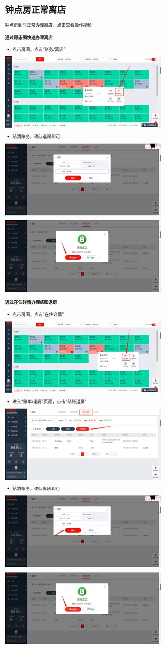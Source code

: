 # 钟点房正常离店

钟点房到时正常办理离店，[点击查看操作视频](http://crs-pms-vidio.oss-cn-beijing.aliyuncs.com/%E9%92%9F%E7%82%B9%E6%88%BF%E9%80%80%E6%88%BF.mp4)

#### 通过房态图快速办理离店

* 点击房间，点击“账务/离店”

![](../../../.gitbook/assets/image%20%28294%29.png)

* 结清账务，确认退房即可

![](../../../.gitbook/assets/image%20%28887%29.png)

![](../../../.gitbook/assets/image%20%28704%29.png)

#### 通过在住详情办理结账退房

* 点击房间，点击“在住详情”

![](../../../.gitbook/assets/image%20%28691%29.png)

* 进入“账单/退房”页面，点击“结账退房”

![](../../../.gitbook/assets/image%20%28774%29.png)

* 结清账务，确认离店即可

![](../../../.gitbook/assets/image%20%2826%29.png)

![](../../../.gitbook/assets/image%20%28697%29.png)





